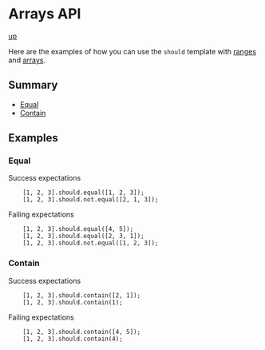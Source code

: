 # Arrays API

[up](../README.md)

Here are the examples of how you can use the `should` template with [ranges](http://dlang.org/phobos/std_range.html) and [arrays](https://dlang.org/spec/arrays.html).

## Summary

- [Equal](#equal)
- [Contain](#contain)

## Examples

### Equal

Success expectations
```
    [1, 2, 3].should.equal([1, 2, 3]);
    [1, 2, 3].should.not.equal([2, 1, 3]);
```

Failing expectations
```
    [1, 2, 3].should.equal([4, 5]);
    [1, 2, 3].should.equal([2, 3, 1]);
    [1, 2, 3].should.not.equal([1, 2, 3]);
```

### Contain

Success expectations
```
    [1, 2, 3].should.contain([2, 1]);
    [1, 2, 3].should.contain(1);
```

Failing expectations
```
    [1, 2, 3].should.contain([4, 5]);
    [1, 2, 3].should.contain(4);
```